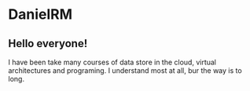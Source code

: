 # DanielRM
<h2>Hello everyone!</h2>

<p> I have been take many courses of data store in the cloud, virtual architectures and programing. I understand most at all, bur the way is to long.</p>
